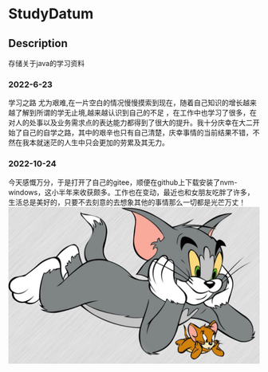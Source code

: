 # StudyDatum

## Description
存储关于java的学习资料



### 2022-6-23

学习之路 尤为艰难,在一片空白的情况慢慢摸索到现在，随着自己知识的增长越来越了解到所谓的学无止境,越来越认识到自己的不足 ，在工作中也学习了很多，在对人的处事以及业务需求点的表达能力都得到了很大的提升。我十分庆幸在大二开始了自己的自学之路，其中的艰辛也只有自己清楚，庆幸事情的当前结果不错，不然在我本就迷茫的人生中只会更加的劳累及其无力。   

###  2022-10-24
今天感慨万分，于是打开了自己的gitee，顺便在github上下载安装了nvm-windows，这小半年来收获颇多。工作也在变动，最近也和女朋友吃胖了许多，生活总是美好的，只要不去刻意的去想象其他的事情那么一切都是光芒万丈！
![输入图片说明](imageback3.jpeg)    
                   
